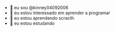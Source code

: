 - 👋 eu sou @kinney04092006
- 👀 eu estou interessado em aprender a programar
- 🌱 eu estou aprendendo scracth
- 💞️ eu estou estudando

